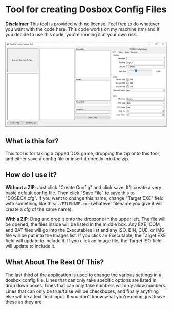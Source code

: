 # Tool for creating Dosbox Config Files
**Disclaimer** This tool is provided with no license. Feel free to do whatever you want with the code here. This code works on my machine (tm) and if you decide to use this code, you're running it at your own risk. 

<img src='https://github.com/FallenWyvern/dosbox-config-creator/blob/main/dosboxconfig.png'/>

## What is this for?
This tool is for taking a zipped DOS game, dropping the zip onto this tool, and either save a config file or insert it directly into the zip.

## How do I use it?
**Without a ZIP**: Just click "Create Config" and click save. It'll create a very basic default config file. Then click "Save File" to save this to "DOSBOX.cfg". If you want to change this name, change "Target EXE" field with something like this: ```./FILENAME.exe``` (whatever filename you give it will create a cfg of the same name).

**With a ZIP**: Drag and drop it onto the dropzone in the upper left. The file will be opened, the files inside will be listed in the middle box. Any EXE, COM, and BAT files will go into the Executables list and any ISO, BIN, CUE, or IMG file will be put into the Images list. If you click an Executable, the Target EXE field will update to include it. If you click an Image file, the Target ISO field will update to include it.

## What About The Rest Of This?
The last third of the application is used to change the various settings in a dosbox config file. Lines that can only take specific options are listed in drop down boxes. Lines that can only take numbers will only allow numbers. Lines that can only be true/false will be checkboxes, and finally anything else will be a text field input. If you don't know what you're doing, just leave these as they are.
